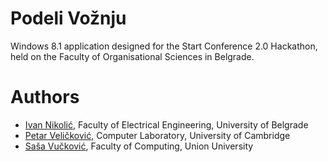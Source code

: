 Podeli Vožnju
=============

Windows 8.1 application designed for the Start Conference 2.0 Hackathon, held on the Faculty of Organisational Sciences in Belgrade.

Authors
=======

* [Ivan Nikolić](https://github.com/nikoki), Faculty of Electrical Engineering, University of Belgrade
* [Petar Veličković](https://github.com/PetarV-), Computer Laboratory, University of Cambridge
* [Saša Vučković](https://github.com/sashans13), Faculty of Computing, Union University
